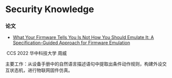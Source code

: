 # Security Knowledge

### 论文

- [What Your Firmware Tells You Is Not How You Should Emulate It: A Specification-Guided Approach for Firmware Emulation](https://mp.weixin.qq.com/s/gWnvQZlgrkQklDrNI2EQwg)

​        CCS 2022 华中科技大学  周威

​        主要工作：从设备手册中的自然语言描述语句中提取出条件动作规则，构建外设交互状态机，进行物联网固件仿真。
